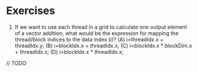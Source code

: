 <h1>Exercises</h1>

1. If we want to use each thread in a grid to calculate one output element of a
vector addition, what would be the expression for mapping the thread/block
indices to the data index (i)?
(A) i=threadIdx.x + threadIdx.y;
(B) i=blockIdx.x + threadIdx.x;
(C) i=blockIdx.x * blockDim.x + threadIdx.x;
(D) i=blockIdx.x * threadIdx.x;

// TODO